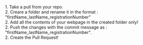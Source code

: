1.&nbsp;Take a pull from your repo.<br>
2.&nbsp;Creare a folder and rename it in the format : "firstName_lastName_registrationNumber"<br>
2.&nbsp;Add all the contents of your webpage in the created folder only!<br>
2.&nbsp;Push the changes with the commit message as : "firstName_lastName_registrationNumber".<br>
2.&nbsp;Create the Pull Request!<br>